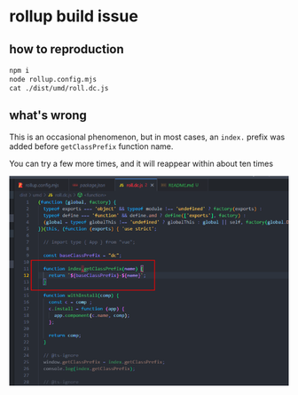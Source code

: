 # rollup build issue

## how to reproduction

```shell
npm i
node rollup.config.mjs
cat ./dist/umd/roll.dc.js
```

## what's wrong

This is an occasional phenomenon, but in most cases, an `index.` prefix was added before `getClassPrefix` function name.

You can try a few more times, and it will reappear within about ten times


![error_capture](./error_capture.png)